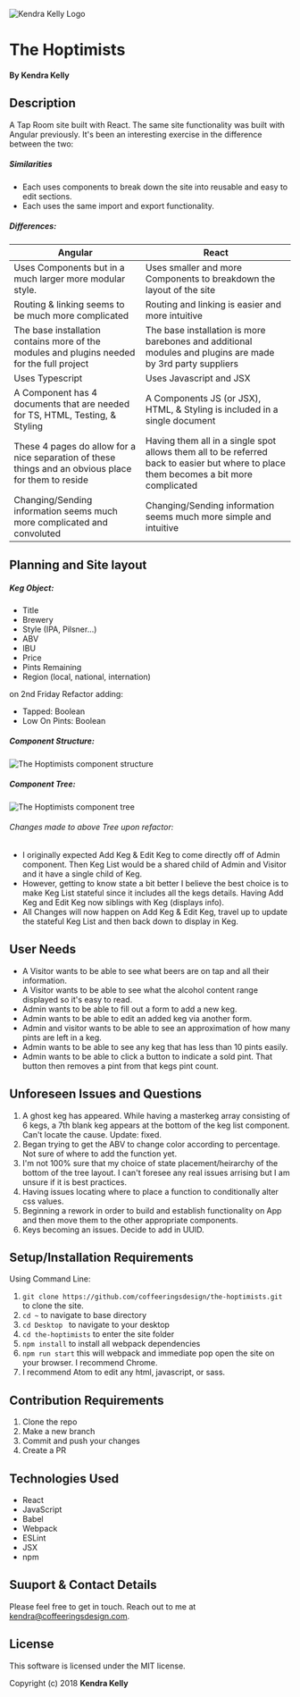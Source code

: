 ![Kendra Kelly Logo](/kkgithub.png)
# The Hoptimists

#### By Kendra Kelly

## Description

A Tap Room site built with React. The same site functionality was built with Angular previously. It's been an interesting exercise in the difference between the two:

##### Similarities
* Each uses components to break down the site into reusable and easy to edit sections.
* Each uses the same import and export functionality.

##### Differences:
| Angular | React |
|---------------|---------------|
| Uses Components but in a much larger more modular style. | Uses smaller and more Components to breakdown the layout of the site |
| Routing & linking seems to be much more complicated | Routing and linking is easier and more intuitive |
| The base installation contains more of the modules and plugins needed for the full project | The base installation is more barebones and additional modules and plugins are made by 3rd party suppliers |
| Uses Typescript | Uses Javascript and JSX |
| A Component has 4 documents that are needed for TS, HTML, Testing, & Styling | A Components JS (or JSX), HTML, & Styling is included in a single document |
| These 4 pages do allow for a nice separation of these things and an obvious place for them to reside | Having them all in a single spot allows them all to be referred back to easier but where to place them becomes a bit more complicated |
| Changing/Sending information seems much more complicated and convoluted | Changing/Sending information seems much more simple and intuitive |

## Planning and Site layout

##### Keg Object:

* Title
* Brewery
* Style (IPA, Pilsner...)
* ABV
* IBU
* Price
* Pints Remaining
* Region (local, national, internation)

on 2nd Friday Refactor adding:
* Tapped: Boolean
* Low On Pints: Boolean

##### Component Structure:
![The Hoptimists component structure](/HoptimistsComponents.png)

##### Component Tree:
![The Hoptimists component tree](/HoptimistsComponentTree.png)
###### Changes made to above Tree upon refactor:
* I originally expected Add Keg & Edit Keg to come directly off of Admin component. Then Keg List would be a shared child of Admin and Visitor and it have a single child of Keg.
* However, getting to know state a bit better I believe the best choice is to make Keg List stateful since it includes all the kegs details. Having Add Keg and Edit Keg now siblings with Keg (displays info).
* All Changes will now happen on Add Keg & Edit Keg, travel up to update the stateful Keg List and then back down to display in Keg.

## User Needs

* A Visitor wants to be able to see what beers are on tap and all their information.
* A Visitor wants to be able to see what the alcohol content range displayed so it's easy to read.
* Admin wants to be able to fill out a form to add a new keg.
* Admin wants to be able to edit an added keg via another form.
* Admin and visitor wants to be able to see an approximation of how many pints are left in a keg.
* Admin wants to be able to see any keg that has less than 10 pints easily.
* Admin wants to be able to click a button to indicate a sold pint. That button then removes a pint from that kegs pint count.

## Unforeseen Issues and Questions
1. A ghost keg has appeared. While having a masterkeg array consisting of 6 kegs, a 7th blank keg appears at the bottom of the keg list component. Can't locate the cause. Update: fixed.
2. Began trying to get the ABV to change color according to percentage. Not sure of where to add the function yet.
3. I'm not 100% sure that my choice of state placement/heirarchy of the bottom of the tree layout. I can't foresee any real issues arrising but I am unsure if it is best practices.
4. Having issues locating where to place a function to conditionally alter css values.
5. Beginning a rework in order to build and establish functionality on App and then move them to the other appropriate components.
6. Keys becoming an issues. Decide to add in UUID.


## Setup/Installation Requirements
Using Command Line:
1. ``git clone https://github.com/coffeeringsdesign/the-hoptimists.git `` to clone the site.
2. ``cd ~`` to navigate to base directory
3. ``cd Desktop `` to navigate to your desktop
4. ``cd the-hoptimists`` to enter the site folder
8. ``npm install`` to install all webpack dependencies
9. ``npm run start`` this will webpack and immediate pop open the site on your browser. I recommend Chrome.
10. I recommend Atom to edit any html, javascript, or sass.

## Contribution Requirements

1. Clone the repo
2. Make a new branch
3. Commit and push your changes
4. Create a PR

## Technologies Used

* React
* JavaScript
* Babel
* Webpack
* ESLint
* JSX
* npm

## Suuport & Contact Details

Please feel free to get in touch. Reach out to me at kendra@coffeeringsdesign.com.

## License

This software is licensed under the MIT license.

Copyright (c) 2018 **Kendra Kelly**
